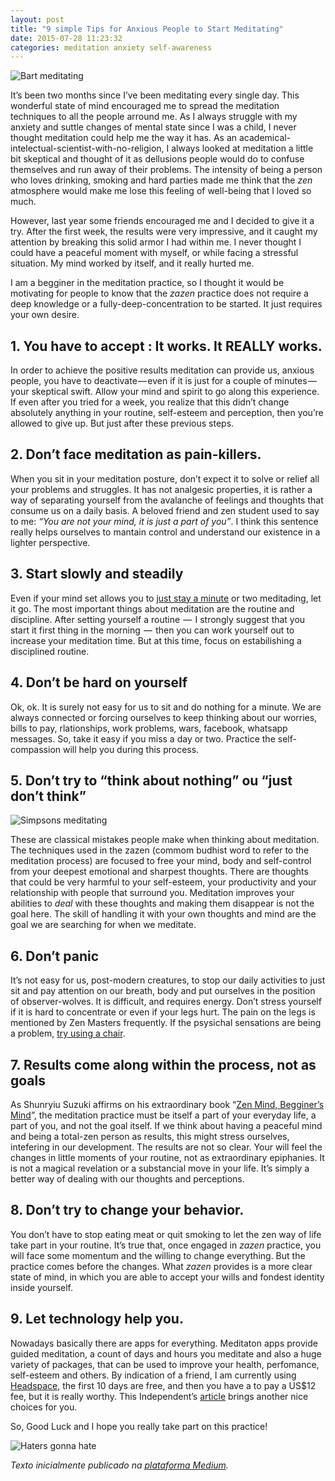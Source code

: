 ```yaml
---
layout: post
title: "9 simple Tips for Anxious People to Start Meditating"
date: 2015-07-28 11:23:32
categories: meditation anxiety self-awareness
---
```

![Bart meditating](https://cdn-images-1.medium.com/max/1600/1*vns_Z-sG5xNfAHeGnFPUiA.gif)

It’s been two months since I’ve been meditating every single day. This wonderful state of mind encouraged me to spread the meditation techniques to all the people arround me. As I always struggle with my anxiety and suttle changes of mental state since I was a child, I never thought meditation could help me the way it has. As an academical-intelectual-scientist-with-no-religion, I always looked at meditation a little bit skeptical and thought of it as dellusions people would do to confuse themselves and run away of their problems. The intensity of being a person who loves drinking, smoking and hard parties made me think that the _zen_ atmosphere would make me lose this feeling of well-being that I loved so much.

However, last year some friends encouraged me and I decided to give it a try. After the first week, the results were very impressive, and it caught my attention by breaking this solid armor I had within me. I never thought I could have a peaceful moment with myself, or while facing a stressful situation. My mind worked by itself, and it really hurted me.

I am a begginer in the meditation practice, so I thought it would be motivating for people to know that the _zazen_ practice does not require a deep knowledge or a fully-deep-concentration to be started. It just requires your own desire.

## 1. You have to accept : It works. It REALLY works.

In order to achieve the positive results meditation can provide us, anxious people, you have to deactivate — even if it is just for a couple of minutes — your skeptical swift. Allow your mind and spirit to go along this experience. If even after you tried for a week, you realize that this didn’t change absolutely anything in your routine, self-esteem and perception, then you’re allowed to give up. But just after these previous steps.

## 2. Don’t face meditation as pain-killers.

When you sit in your meditation posture, don’t expect it to solve or relief all your problems and struggles. It has not analgesic properties, it is rather a way of separating yourself from the avalanche of feelings and thoughts that consume us on a daily basis. A beloved friend and zen student used to say to me: _“You are not your mind, it is just a part of you”_. I think this sentence really helps ourselves to mantain control and understand our existence in a lighter perspective.

## 3. Start slowly and steadily

Even if your mind set allows you to [just stay a minute](http://www.onemomentmeditation.com/) or two meditading, let it go. The most important things about meditation are the routine and discipline. After setting yourself a routine  —  I strongly suggest that you start it first thing in the morning  —  then you can work yourself out to increase your meditation time. But at this time, focus on estabilishing a disciplined routine.

## 4. Don’t be hard on yourself

Ok, ok. It is surely not easy for us to sit and do nothing for a minute. We are always connected or forcing ourselves to keep thinking about our worries, bills to pay, rlationships, work problems, wars, facebook, whatsapp messages. So, take it easy if you miss a day or two. Practice the self-compassion will help you during this process.

## 5. Don’t try to “think about nothing” ou “just don’t think”

![Simpsons meditating](https://media.giphy.com/media/3oEdvbvpZopRjwenba/giphy.gif)

These are classical mistakes people make when thinking about meditation. The techniques used in the zazen (commom budhist word to refer to the meditation process) are focused to free your mind, body and self-control from your deepest emotional and sharpest thoughts. There are thoughts that could be very harmful to your self-esteem, your productivity and your relationship with people that surround you. Meditation improves your abilities to _deal_ with these thoughts and making them disappear is not the goal here. The skill of handling it with your own thoughts and mind are the goal we are searching for when we meditate.

## 6. Don’t panic

It’s not easy for us, post-modern creatures, to stop our daily activities to just sit and pay attention on our breath, body and put ourselves in the position of observer-wolves. It is difficult, and requires energy. Don’t stress yourself if it is hard to concentrate or even if your legs hurt. The pain on the legs is mentioned by Zen Masters frequently. If the psysichal sensations are being a problem, [try using a chair](https://www.youtube.com/watch?v=vgO6erMHHS0).

## 7. Results come along within the process, not as goals

As Shunryiu Suzuki affirms on his extraordinary book “[Zen Mind, Begginer’s Mind](http://www.amazon.com/Zen-Mind-Beginners-Shunryu-Suzuki/dp/1590308492)”, the meditation practice must be itself a part of your everyday life, a part of you, and not the goal itself. If we think about having a peaceful mind and being a total-zen person as results, this might stress ourselves, intefering in our development. The results are not so clear. Your will feel the changes in little moments of your routine, not as extraordinary epiphanies. It is not a magical revelation or a substancial move in your life. It’s simply a better way of dealing with our thoughts and perceptions.

## 8. Don’t try to change your behavior.

You don’t have to stop eating meat or quit smoking to let the zen way of life take part in your routine. It’s true that, once engaged in _zazen_ practice, you will face some momentum and the willing to change everything. But the practice comes before the changes. What _zazen_ provides is a more clear state of mind, in which you are able to accept your wills and fondest identity inside yourself.

## 9. Let technology help you.

Nowadays basically there are apps for everything. Meditaton apps provide guided meditation, a count of days and hours you meditate and also a huge variety of packages, that can be used to improve your health, perfomance, self-esteem and others. By indication of a friend, I am currently using [Headspace](https://www.headspace.com/), the first 10 days are free, and then you have a to pay a US$12 fee, but it is really worthy. This Independent’s [article](http://www.independent.co.uk/extras/indybest/the-10-best-meditation-apps-8947570.html) brings another nice choices for you.

So, Good Luck and I hope you really take part on this practice!

![Haters gonna hate](http://img.thebody.com/thebody/2014/benb_haters.jpg)

_Texto inicialmente publicado na [plataforma Medium](https://medium.com/@monicabulgari/10-simple-tips-for-anxious-people-to-start-meditating-written-by-an-anxious-one-e3b416200aad#.33f153xrx)._

